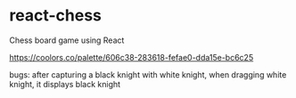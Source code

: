# react-chess

Chess board game using React

https://coolors.co/palette/606c38-283618-fefae0-dda15e-bc6c25

bugs:
after capturing a black knight with white knight, when dragging white knight, it displays black knight
